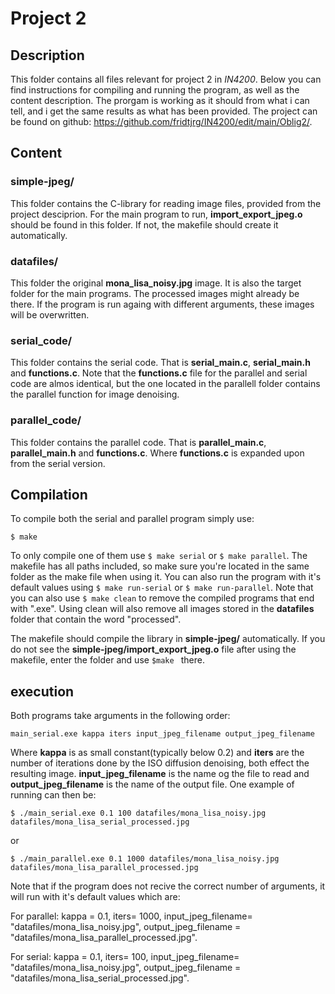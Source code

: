 # Project 2

## Description
This folder contains all files relevant for project 2 in *IN4200*. Below you can find instructions for compiling and running the program,
as well as the content description. The prorgam is working as it should from what i can tell, and i get the same results as what has been provided.
The project can be found on github: https://github.com/fridtjrg/IN4200/edit/main/Oblig2/.

## Content
### simple-jpeg/
This folder contains the C-library for reading image files, provided from the project desciprion. 
For the main program to run, **import_export_jpeg.o** should be found in this folder.
If not, the makefile should create it automatically.

### datafiles/
This folder the original **mona_lisa_noisy.jpg** image. It is also the target folder for the main programs.
The processed images might already be there. If the program is run againg with different arguments,
these images will be overwritten.

### serial_code/
This folder contains the serial code. That is **serial_main.c**, **serial_main.h** and **functions.c**.
Note that the **functions.c** file for the parallel and serial code are almos identical,
but the one located in the parallell folder contains the parallel function for image denoising.

### parallel_code/
This folder contains the parallel code. That is **parallel_main.c**, **parallel_main.h** and **functions.c**.
Where **functions.c** is expanded upon from the serial version.

## Compilation
To compile both the serial and parallel program simply use: 
```
$ make
```
To only compile one of them use ```$ make serial``` or ```$ make parallel```. The makefile has all paths included,
so make sure you're located in the same folder as the make file when using it.
You can also run the program with it's default values using ```$ make run-serial``` or ```$ make run-parallel```. 
Note that you can also use ```$ make clean``` to remove the compiled programs that end with ".exe".
Using clean will also remove all images stored in the **datafiles** folder that contain the
word "processed". 

The makefile should compile the library in __simple-jpeg/__ automatically.
If you do not see the __simple-jpeg/import_export_jpeg.o__ file after using the makefile, enter the folder
and use ```$make ``` there. 



## execution
Both programs take arguments in the following order:
```
main_serial.exe	kappa iters input_jpeg_filename	output_jpeg_filename
```
Where **kappa** is as small constant(typically below 0.2) and **iters** are the number of iterations done by the ISO diffusion denoising, both effect the resulting image. 
**input_jpeg_filename** is the name og the file to read and **output_jpeg_filename** is the name of the output file. One example of running can then be:
```
$ ./main_serial.exe 0.1 100 datafiles/mona_lisa_noisy.jpg datafiles/mona_lisa_serial_processed.jpg
```
or
```
$ ./main_parallel.exe 0.1 1000 datafiles/mona_lisa_noisy.jpg datafiles/mona_lisa_parallel_processed.jpg
```

Note that if the program does not recive the correct number of arguments, it will run with it's default values which are:<br/>

For parallel: kappa = 0.1, iters= 1000, input_jpeg_filename= "datafiles/mona_lisa_noisy.jpg", output_jpeg_filename = "datafiles/mona_lisa_parallel_processed.jpg".
<br/>

For serial: kappa = 0.1, iters= 100, input_jpeg_filename= "datafiles/mona_lisa_noisy.jpg", output_jpeg_filename = "datafiles/mona_lisa_serial_processed.jpg".

